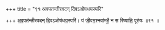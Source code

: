 +++
title = "९१ अवपतन्तीरवदन् दिवऽओषधयस्परि"

+++
अ॒व॒पत॑न्तीरवदन् दि॒वऽओष॑धय॒स्परि॑। यं जी॒वम॒श्नवा॑महै॒ न स रि॑ष्याति॒ पूरु॑षः ॥९१ ॥